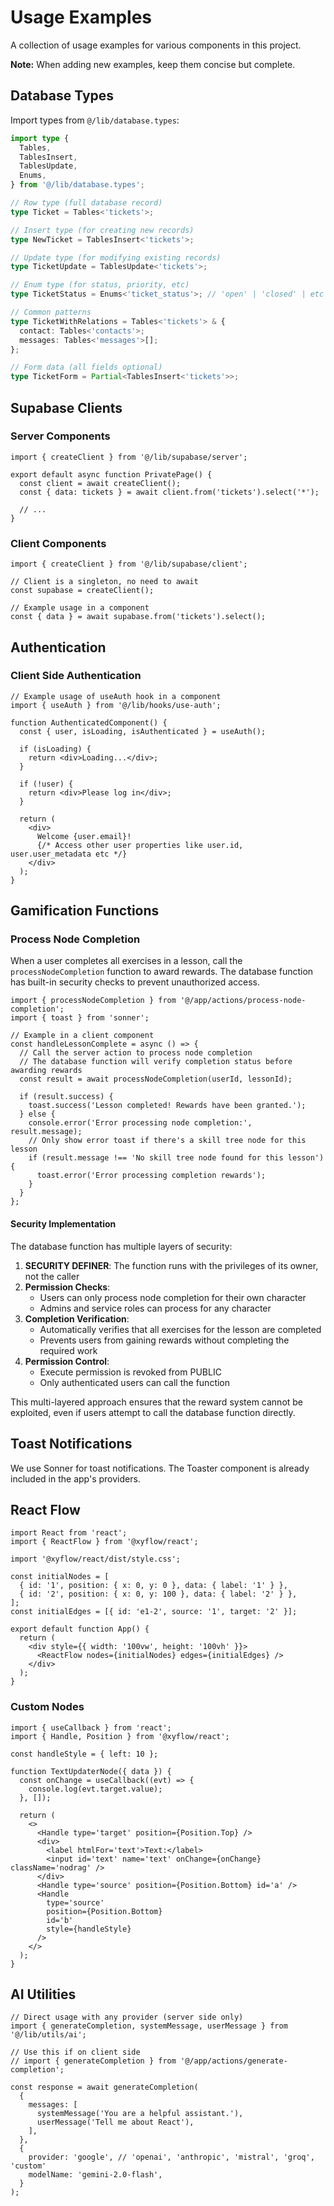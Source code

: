 # Usage Examples

A collection of usage examples for various components in this project.

**Note:** When adding new examples, keep them concise but complete.

## Database Types

Import types from `@/lib/database.types`:

```typescript
import type {
  Tables,
  TablesInsert,
  TablesUpdate,
  Enums,
} from '@/lib/database.types';

// Row type (full database record)
type Ticket = Tables<'tickets'>;

// Insert type (for creating new records)
type NewTicket = TablesInsert<'tickets'>;

// Update type (for modifying existing records)
type TicketUpdate = TablesUpdate<'tickets'>;

// Enum type (for status, priority, etc)
type TicketStatus = Enums<'ticket_status'>; // 'open' | 'closed' | etc

// Common patterns
type TicketWithRelations = Tables<'tickets'> & {
  contact: Tables<'contacts'>;
  messages: Tables<'messages'>[];
};

// Form data (all fields optional)
type TicketForm = Partial<TablesInsert<'tickets'>>;
```

## Supabase Clients

### Server Components

```tsx
import { createClient } from '@/lib/supabase/server';

export default async function PrivatePage() {
  const client = await createClient();
  const { data: tickets } = await client.from('tickets').select('*');

  // ...
}
```

### Client Components

```tsx
import { createClient } from '@/lib/supabase/client';

// Client is a singleton, no need to await
const supabase = createClient();

// Example usage in a component
const { data } = await supabase.from('tickets').select();
```

## Authentication

### Client Side Authentication

```tsx
// Example usage of useAuth hook in a component
import { useAuth } from '@/lib/hooks/use-auth';

function AuthenticatedComponent() {
  const { user, isLoading, isAuthenticated } = useAuth();

  if (isLoading) {
    return <div>Loading...</div>;
  }

  if (!user) {
    return <div>Please log in</div>;
  }

  return (
    <div>
      Welcome {user.email}!
      {/* Access other user properties like user.id, user.user_metadata etc */}
    </div>
  );
}
```

## Gamification Functions

### Process Node Completion

When a user completes all exercises in a lesson, call the `processNodeCompletion` function to award rewards. The database function has built-in security checks to prevent unauthorized access.

```tsx
import { processNodeCompletion } from '@/app/actions/process-node-completion';
import { toast } from 'sonner';

// Example in a client component
const handleLessonComplete = async () => {
  // Call the server action to process node completion
  // The database function will verify completion status before awarding rewards
  const result = await processNodeCompletion(userId, lessonId);

  if (result.success) {
    toast.success('Lesson completed! Rewards have been granted.');
  } else {
    console.error('Error processing node completion:', result.message);
    // Only show error toast if there's a skill tree node for this lesson
    if (result.message !== 'No skill tree node found for this lesson') {
      toast.error('Error processing completion rewards');
    }
  }
};
```

#### Security Implementation

The database function has multiple layers of security:

1. **SECURITY DEFINER**: The function runs with the privileges of its owner, not the caller
2. **Permission Checks**:
   - Users can only process node completion for their own character
   - Admins and service roles can process for any character
3. **Completion Verification**:
   - Automatically verifies that all exercises for the lesson are completed
   - Prevents users from gaining rewards without completing the required work
4. **Permission Control**:
   - Execute permission is revoked from PUBLIC
   - Only authenticated users can call the function

This multi-layered approach ensures that the reward system cannot be exploited, even if users attempt to call the database function directly.

## Toast Notifications

We use Sonner for toast notifications. The Toaster component is already included in the app's providers.

## React Flow

```tsx
import React from 'react';
import { ReactFlow } from '@xyflow/react';

import '@xyflow/react/dist/style.css';

const initialNodes = [
  { id: '1', position: { x: 0, y: 0 }, data: { label: '1' } },
  { id: '2', position: { x: 0, y: 100 }, data: { label: '2' } },
];
const initialEdges = [{ id: 'e1-2', source: '1', target: '2' }];

export default function App() {
  return (
    <div style={{ width: '100vw', height: '100vh' }}>
      <ReactFlow nodes={initialNodes} edges={initialEdges} />
    </div>
  );
}
```

### Custom Nodes

```tsx
import { useCallback } from 'react';
import { Handle, Position } from '@xyflow/react';

const handleStyle = { left: 10 };

function TextUpdaterNode({ data }) {
  const onChange = useCallback((evt) => {
    console.log(evt.target.value);
  }, []);

  return (
    <>
      <Handle type='target' position={Position.Top} />
      <div>
        <label htmlFor='text'>Text:</label>
        <input id='text' name='text' onChange={onChange} className='nodrag' />
      </div>
      <Handle type='source' position={Position.Bottom} id='a' />
      <Handle
        type='source'
        position={Position.Bottom}
        id='b'
        style={handleStyle}
      />
    </>
  );
}
```

## AI Utilities

```tsx
// Direct usage with any provider (server side only)
import { generateCompletion, systemMessage, userMessage } from '@/lib/utils/ai';

// Use this if on client side
// import { generateCompletion } from '@/app/actions/generate-completion';

const response = await generateCompletion(
  {
    messages: [
      systemMessage('You are a helpful assistant.'),
      userMessage('Tell me about React'),
    ],
  },
  {
    provider: 'google', // 'openai', 'anthropic', 'mistral', 'groq', 'custom'
    modelName: 'gemini-2.0-flash',
  }
);
```
